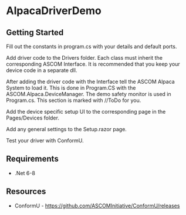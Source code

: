 # AlpacaDriverDemo

## Getting Started

Fill out the constants in program.cs with your details and default ports.

Add driver code to the Drivers folder.
Each class must inherit the corresponding ASCOM Interface.
It is recommended that you keep your device code in a separate dll.

After adding the driver code with the Interface tell the ASCOM Alpaca System to load it. This is done in Program.CS with the ASCOM.Alpaca.DeviceManager. The demo safety monitor is used in Program.cs. This section is marked with //ToDo for you.

Add the device specific setup UI to the corresponding page in the Pages/Devices folder.

Add any general settings to the Setup.razor page.

Test your driver with ConformU.

## Requirements

* .Net 6-8

## Resources

* ConformU - https://github.com/ASCOMInitiative/ConformU/releases